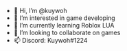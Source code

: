- 👋 Hi, I’m @kuywoh
- 👀 I’m interested in game developing
- 🌱 I’m currently learning Roblox LUA
- 💞️ I’m looking to collaborate on games
- 📫 Discord: Kuywoh#1224

<!---
kuywoh/kuywoh is a ✨ special ✨ repository because its `README.md` (this file) appears on your GitHub profile.
You can click the Preview link to take a look at your changes.
--->
